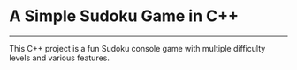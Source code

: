 # A Simple Sudoku Game in C++
---
This C++ project is a fun Sudoku console game with multiple difficulty levels and various features.

